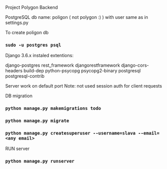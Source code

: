 Project Polygon Backend

PostgreSQL
db name: poligon ( not polygon :) )
with user same as in settings.py

To create poligon db
### `sudo -u postgres psql`
Django 3.6.x
instaled extentions:

django-postgres
rest_framework
djangorestframework django-cors-headers
build-dep python-psycopg
psycopg2-binary
postgresql postgresql-contrib

Server work on default port
Note: not used session auth for client requests

DB migration
### `python manage.py makemigrations todo`
### `python manage.py migrate`

### `python manage.py createsuperuser --username=slava --email=<any email>`

RUN server

### `python manage.py runserver`
